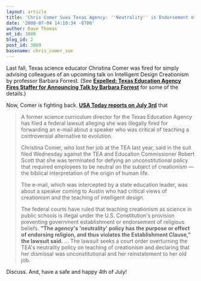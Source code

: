 ```yaml
---
layout: article
title: 'Chris Comer Sues Texas Agency: ''Neutrality'' is Endorsement of Religion '
date: '2008-07-04 14:10:34 -0700'
author: Dave Thomas
mt_id: 3889
blog_id: 2
post_id: 3889
basename: chris_comer_sue
---
```

Last fall, Texas science educator Christina Comer was fired for simply advising colleagues of an upcoming talk on Intelligent Design Creationism by professor Barbara Forrest. (See [**Expelled: Texas Education Agency Fires Staffer for Announcing Talk by Barbara Forrest**](http://pandasthumb.org/archives/2007/11/expelled-texas.html) for some of the details.)

Now, Comer is fighting back.  [**USA Today reports on July 3rd**](http://www.usatoday.com/news/education/2008-07-03-texas-creationism_N.htm) that


> A former science curriculum director for the Texas Education Agency has filed a federal lawsuit alleging she was illegally fired for forwarding an e-mail about a speaker who was critical of teaching a controversial alternative to evolution.
> 
> Christina Comer, who lost her job at the TEA last year, said in the suit filed Wednesday against the TEA and Education Commissioner Robert Scott that she was terminated for defying an unconstitutional policy that required employees to be neutral on the subject of creationism — the biblical interpretation of the origin of human life.
> 
> The e-mail, which was intercepted by a state education leader, was about a speaker coming to Austin who had critical views of creationism and the teaching of intelligent design.
> 
> The federal courts have ruled that teaching creationism as science in public schools is illegal under the U.S. Constitution's provision preventing government establishment or endorsement of religious beliefs.
> **"The agency's 'neutrality' policy has the purpose or effect of endorsing religion, and thus violates the Establishment Clause," the lawsuit said.**
> ...
> The lawsuit seeks a court order overturning the TEA's neutrality policy on teaching of creationism and declaring that her dismissal was unconstitutional and her reinstatement to her old job.

 

Discuss.  And, have a safe and happy 4th of July!
